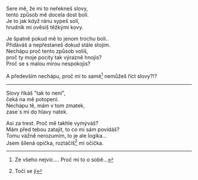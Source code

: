 Sere mě, že mi to neřekneš slovy,  
tento způsob mě docela dost bolí.  
Je to jak když ránu sypeš solí,  
hrudník mi ověsíš těžkými kovy.

Je špatně pokud mě to jenom trochu bolí..  
Přidáváš a nepřestaneš dokud stále stojím.  
Nechápu proč tento způsob volíš,  
proč ty moje pocity tak výrazně hnojis?  
Proč se s malou mirou nespokojis?  


A především nechápu, proč mi to samé[^1] nemůžeš říct slovy?!?

--- 

Slovy říkáš "tak to není",  
čeká na mě potopení.  
Nechápu tě, mám v tom zmatek,  
zase`s mi do hlavy natek.

Asi za trest. Proč mě takhle vymýváš?  
Mám před tebou zatajit, to co mi sám povídáš?  
Tomu vážně nerozumím, to je ale logika...  
Jsem šílená opička, roztáčíš[^2] mi očička.
  
[^1]: Ze všeho nejvíc.... Proč mi to o sobě...
[^2]: Točí se jí